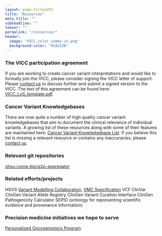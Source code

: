 ```yaml
---
layout: page-fullwidth
title: "Resources"
meta_title: ""
subheadline: ""
teaser: ""
permalink: "/resources/"
header:
  image: "VICC_color_combo_v2.png"
  background-color: "#18252B"
---
```


### The VICC participation agreement
If you are working to create cancer variant interpretations and would like to formally join the VICC, please consider signing 
the VICC letter of support. Please [contact us](/members/) to discuss further and submit a signed version to the VICC. The text of this agreement can be found here: [VICC_LoS_template.pdf](/assets/docs/VICC_LoS_template.pdf).

### Cancer Variant Knowledgebases
There are now quite a number of high quality cancer variant knowledgebases that aim to document the clinical relevance of individual variants. A growing list of these resources along with some of their features are maintained here: [Cancer Variant Knowledgebase List](https://docs.google.com/spreadsheets/d/1a_SLGdB3zCI3xWbws2S1ZvVOsk2gDYlUkpZjd2HdHBo/pubhtml). If you believe this list is missing a relevant resource or contains any inaccuracies, please [contact us](/members/).

### Relevant git repositories
[ohsu-comp-bio/g2p-aggregator](https://github.com/ohsu-comp-bio/g2p-aggregator)

### Related efforts/projects
HGVS
[Variant Modelling Collaboration](https://github.com/ga4gh/vmc), [VMC Specification](http://bit.ly/vmc-spec)
VCF
ClinVar
ClinGen
Variant Allele Registry
ClinGen Variant Curation Interface
ClinGen Pathogenicity Calculator
SEPIO (ontology for representing scientific evidence and provenance information)

### Precision medicine initiatives we hope to serve
[Personalized Oncogenomics Program](http://www.personalizedoncogenomics.org/)





